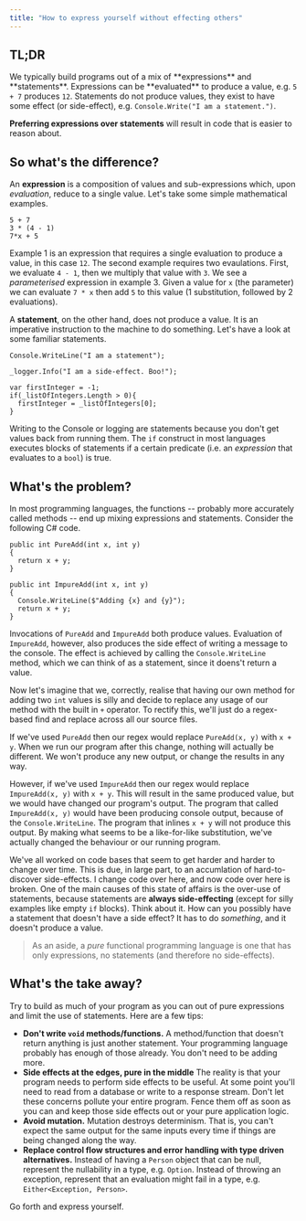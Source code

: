 ```yaml
---
title: "How to express yourself without effecting others"
---
```


## TL;DR

<div class="tldr">
We typically build programs out of a mix of **expressions** and **statements**. Expressions can be **evaluated** to produce a value, e.g. <code class="language-csharp">5 + 7</code> produces <code class="language-csharp">12</code>. Statements do not produce values, they exist to have some effect (or side-effect), e.g. <code class="language-csharp">Console.Write("I am a statement.")</code>.

**Preferring expressions over statements** will result in code that is easier to reason about.

</div>

## So what's the difference?

An **expression** is a composition of values and sub-expressions which, upon *evaluation*, reduce to a single value.
Let's take some simple mathematical examples.

<pre><code class="language-csharp">5 + 7
3 * (4 - 1)
7*x + 5
</code></pre>

Example 1 is an expression that requires a single evaluation to produce a value, in this case <code class=language-csharp>12</code>.
The second example requires two evaulations. First, we evaluate <code class=language-csharp>4 - 1</code>, then we multiply that value with <code class=language-csharp>3</code>. We see a *parameterised* expression in example 3. Given a value for <code class=language-csharp>x</code> (the parameter) we can evaluate <code class=language-csharp>7 * x</code> then add <code class=language-csharp>5</code> to this value (1 substitution, followed by 2 evaluations).

A **statement**, on the other hand, does not produce a value. It is an imperative instruction to the machine to do something. Let's have a look at some familiar statements.

<pre id="ex1"><code class="language-csharp">Console.WriteLine("I am a statement");

_logger.Info("I am a side-effect. Boo!");

var firstInteger = -1;
if(_listOfIntegers.Length > 0){
  firstInteger = _listOfIntegers[0];
}
</code></pre>

Writing to the Console or logging are statements because you don't get values back
from running them. The <code class="language-csharp">if</code> construct in most
languages executes blocks of statements if a certain predicate (i.e. an *expression*
that evaluates to a <code class="language-csharp">bool</code>) is true.

## What's the problem?

In most programming languages, the functions -- probably more accurately called methods -- end up mixing expressions and statements.
Consider the following C# code.

<pre id="ex1"><code class="language-csharp">public int PureAdd(int x, int y)
{
  return x + y;
}

public int ImpureAdd(int x, int y)
{
  Console.WriteLine($"Adding {x} and {y}");
  return x + y;
}
</code></pre>

Invocations of <code class="language-csharp">PureAdd</code> and <code class="language-csharp">ImpureAdd</code> both produce values. Evaluation of <code class="language-csharp">ImpureAdd</code>, however, also produces the side effect of writing a message to the console. The effect is achieved by calling the `Console.WriteLine` method, which we can think of as a statement, since it doens't return a value.

Now let's imagine that we, correctly, realise that having our own method for adding two `int` values is silly and decide
to replace any usage of our method with the built in `+` operator. To rectify this, we'll just do a regex-based find and
replace across all our source files.

If we've used `PureAdd` then our regex would replace `PureAdd(x, y)` with `x + y`. When we run our program after this
change, nothing will actually be different. We won't produce any new output, or change the results in any way.

However, if we've used `ImpureAdd` then our regex would replace `ImpureAdd(x, y)` with `x + y`. This will result
in the same produced value, but we would have changed our program's output. The program that called `ImpureAdd(x, y)` would
have been producing console output, because of the `Console.WriteLine`. The program that inlines `x + y` will not produce
this output. By making what seems to be a like-for-like substitution, we've actually changed the behaviour or our
running program.

We've all worked on code bases that seem to get harder and harder to change over time. This is due, in large part,
to an accumlation of hard-to-discover side-effects. I change code over here, and now code over here is broken.
One of the main causes of this state of affairs is the over-use of statements, because statements are **always side-effecting**
(except for silly examples like empty `if` blocks).
Think about it. How can you possibly have a statement that doesn't have a side effect? It has to
do *something*, and it doesn't produce a value.

> As an aside, a _pure_ functional programming language is one that has only expressions,
> no statements (and therefore no side-effects).

## What's the take away?

Try to build as much of your program as you can out of pure expressions and limit the use of statements. Here are a few tips:

* **Don't write <code class=language-csharp>void</code> methods/functions.** A method/function that doesn't return anything is just another statement. Your programming language probably has enough of those already. You don't need to be adding more.
* **Side effects at the edges, pure in the middle** The reality is that your program needs to perform side effects to be useful. At some point you'll need to read from a database or write to a response stream. Don't let these concerns pollute your entire program. Fence them off as soon as you can and keep those side effects out or your pure application logic.
* **Avoid mutation.** Mutation destroys determinism. That is, you can't expect the same output for the same inputs every time if things are being changed along the way.
* **Replace control flow structures and error handling with type driven alternatives.** Instead of having a <code class=language-csharp>Person</code> object that can be null, represent the nullability in a type, e.g. <code class=language-csharp>Option<Person></code>. Instead of throwing an exception, represent that an evaluation might fail in a type, e.g. <code class=language-csharp>Either<Exception, Person></code>.

Go forth and express yourself.

